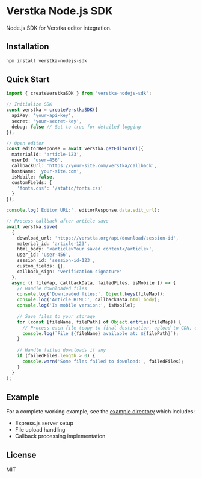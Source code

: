 # Verstka Node.js SDK

Node.js SDK for Verstka editor integration.

## Installation

```bash
npm install verstka-nodejs-sdk
```

## Quick Start

```typescript
import { createVerstkaSDK } from 'verstka-nodejs-sdk';

// Initialize SDK
const verstka = createVerstkaSDK({
  apiKey: 'your-api-key',
  secret: 'your-secret-key',
  debug: false // Set to true for detailed logging
});

// Open editor
const editorResponse = await verstka.getEditorUrl({
  materialId: 'article-123',
  userId: 'user-456',
  callbackUrl: 'https://your-site.com/verstka/callback',
  hostName: 'your-site.com',
  isMobile: false,
  customFields: {
    'fonts.css': '/static/fonts.css'
  }
});

console.log('Editor URL:', editorResponse.data.edit_url);

// Process callback after article save
await verstka.save(
  {
    download_url: 'https://verstka.org/api/download/session-id',
    material_id: 'article-123',
    html_body: '<article>Your saved content</article>',
    user_id: 'user-456',
    session_id: 'session-id-123',
    custom_fields: {},
    callback_sign: 'verification-signature'
  },
  async ({ fileMap, callbackData, failedFiles, isMobile }) => {
    // Handle downloaded files
    console.log('Downloaded files:', Object.keys(fileMap));
    console.log('Article HTML:', callbackData.html_body);
    console.log('Is mobile version:', isMobile);
    
    // Save files to your storage
    for (const [fileName, filePath] of Object.entries(fileMap)) {
      // Process each file (copy to final destination, upload to CDN, etc.)
      console.log(`File ${fileName} available at: ${filePath}`);
    }
    
    // Handle failed downloads if any
    if (failedFiles.length > 0) {
      console.warn('Some files failed to download:', failedFiles);
    }
  }
);
```

## Example

For a complete working example, see the [example directory](./example) which includes:
- Express.js server setup
- File upload handling 
- Callback processing implementation

## License

MIT